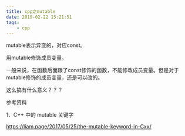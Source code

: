 ```yaml
---
title: cpp之mutable
date: 2019-02-22 15:21:51
tags:
	- cpp
---
```




mutable表示异变的，对应const。

用mutable修饰成员变量。

一般来说，在函数后面跟了const修饰的函数，不能修改成员变量。但是对于mutable修饰的成员变量，还是可以改的。

这么搞有什么意义？？？



参考资料

1、C++ 中的 mutable 关键字

https://liam.page/2017/05/25/the-mutable-keyword-in-Cxx/

